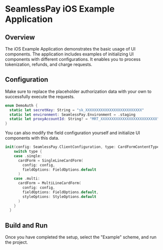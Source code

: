 # SeamlessPay iOS Example Application

## Overview

The iOS Example Application demonstrates the basic usage of UI components. The application includes examples of initializing UI components with different configurations. It enables you to process tokenization, refunds, and charge requests.

## Configuration

Make sure to replace the placeholder authorization data with your own to successfully execute the requests.

```swift
enum DemoAuth {
  static let secretKey: String = "sk_XXXXXXXXXXXXXXXXXXXXXXXXXX"
  static let environment: SeamlessPay.Environment = .staging
  static let proxyAccountId: String? = "MRT_XXXXXXXXXXXXXXXXXXXXXXXXXX"
}

```

You can also modify the field configuration yourself and initialize UI components with this data.

```swift
init(config: SeamlessPay.ClientConfiguration, type: CardFormContentType) {
    switch type {
    case .single:
      cardForm = SingleLineCardForm(
        config: config,
        fieldOptions: FieldOptions.default
      )
    case .multi:
      cardForm = MultiLineCardForm(
        config: config,
        fieldOptions: FieldOptions.default,
        styleOptions: StyleOptions.default
      )
    }
  }
```

## Build and Run

Once you have completed the setup, select the "Example" scheme, and run the project.
